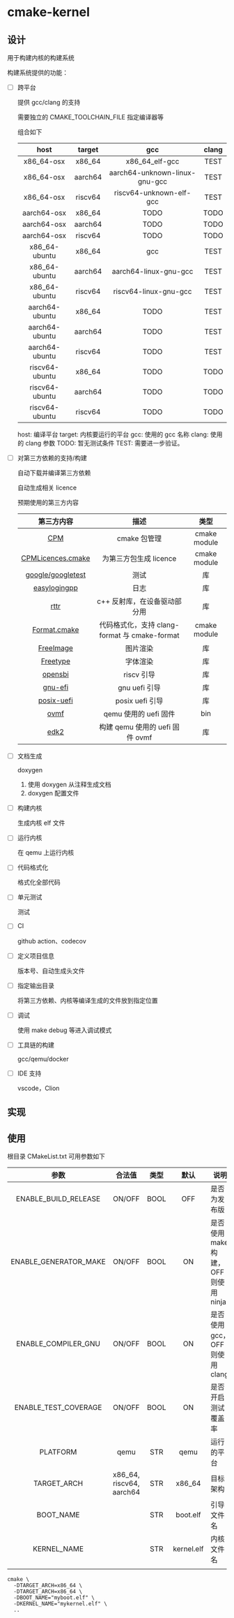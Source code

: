 # cmake-kernel

## 设计

用于构建内核的构建系统

构建系统提供的功能：

- [ ] 跨平台

    提供 gcc/clang 的支持

    需要独立的  CMAKE_TOOLCHAIN_FILE 指定编译器等

    组合如下

    |      host      | target  |              gcc              | clang |
    | :------------: | :-----: | :---------------------------: | :---: |
    |   x86_64-osx   | x86_64  |        x86_64_elf-gcc         | TEST  |
    |   x86_64-osx   | aarch64 | aarch64-unknown-linux-gnu-gcc | TEST  |
    |   x86_64-osx   | riscv64 |    riscv64-unknown-elf-gcc    | TEST  |
    |  aarch64-osx   | x86_64  |             TODO              | TODO  |
    |  aarch64-osx   | aarch64 |             TODO              | TODO  |
    |  aarch64-osx   | riscv64 |             TODO              | TODO  |
    | x86_64-ubuntu  | x86_64  |              gcc              | TEST  |
    | x86_64-ubuntu  | aarch64 |     aarch64-linux-gnu-gcc     | TEST  |
    | x86_64-ubuntu  | riscv64 |     riscv64-linux-gnu-gcc     | TEST  |
    | aarch64-ubuntu | x86_64  |             TODO              | TEST  |
    | aarch64-ubuntu | aarch64 |             TODO              | TEST  |
    | aarch64-ubuntu | riscv64 |             TODO              | TEST  |
    | riscv64-ubuntu | x86_64  |             TODO              | TODO  |
    | riscv64-ubuntu | aarch64 |             TODO              | TODO  |
    | riscv64-ubuntu | riscv64 |             TODO              | TODO  |

    host: 编译平台
    target: 内核要运行的平台
    gcc: 使用的 gcc 名称
    clang: 使用的 clang 参数
    TODO: 暂无测试条件
    TEST: 需要进一步验证。

- [ ] 对第三方依赖的支持/构建

    自动下载并编译第三方依赖

    自动生成相关 licence

    预期使用的第三方内容

    |                          第三方内容                          |                     描述                      |     类型     |
    | :----------------------------------------------------------: | :-------------------------------------------: | :----------: |
    |        [CPM](https://github.com/cpm-cmake/CPM.cmake)         |                 cmake 包管理                  | cmake module |
    | [CPMLicences.cmake](https://github.com/TheLartians/CPMLicenses.cmake) |            为第三方包生成 licence             | cmake module |
    |  [google/googletest](https://github.com/google/googletest)   |                     测试                      |      库      |
    |   [easylogingpp](https://github.com/amrayn/easyloggingpp)    |                     日志                      |      库      |
    |           [rttr](https://github.com/rttrorg/rttr)            |         c++ 反射库，在设备驱动部分用          |      库      |
    | [Format.cmake](https://github.com/TheLartians/Format.cmake)  | 代码格式化，支持 clang-format 与 cmake-format | cmake module |
    |        [FreeImage](http://freeimage.sourceforge.net/)        |                   图片渲染                    |      库      |
    |            [Freetype](https://www.freetype.org/)             |                   字体渲染                    |      库      |
    |   [opensbi](https://github.com/riscv-software-src/opensbi)   |                  riscv 引导                   |      库      |
    |     [gnu-efi](https://sourceforge.net/projects/gnu-efi/)     |                 gnu uefi 引导                 |      库      |
    |      [posix-uefi](https://gitlab.com/bztsrc/posix-uefi)      |                posix uefi 引导                |      库      |
    |                [ovmf](SimpleKernel/3rd/ovmf)                 |             qemu 使用的 uefi 固件             |     bin      |
    |          [edk2](https://github.com/tianocore/edk2)           |        构建 qemu 使用的 uefi 固件 ovmf        |      库      |

    

- [ ] 文档生成

    doxygen

    1. 使用 doxygen 从注释生成文档
    2. doxygen 配置文件

- [ ] 构建内核

    生成内核 elf 文件

- [ ] 运行内核

    在 qemu 上运行内核

- [ ] 代码格式化

    格式化全部代码

- [ ] 单元测试

    测试

- [ ] CI

    github action、codecov

- [ ] 定义项目信息

    版本号、自动生成头文件

- [ ] 指定输出目录

    将第三方依赖、内核等编译生成的文件放到指定位置

- [ ] 调试

    使用 make debug 等进入调试模式

- [ ] 工具链的构建

    gcc/qemu/docker

- [ ] IDE 支持

    vscode，Clion



## 实现



## 使用

根目录 CMakeList.txt 可用参数如下

|         参数          |          合法值          | 类型 |    默认    | 说明                                 |
| :-------------------: | :----------------------: | :--: | :--------: | ------------------------------------ |
| ENABLE_BUILD_RELEASE  |          ON/OFF          | BOOL |    OFF     | 是否为发布版                         |
| ENABLE_GENERATOR_MAKE |          ON/OFF          | BOOL |     ON     | 是否使用 make 构建，OFF 则使用 ninja |
|  ENABLE_COMPILER_GNU  |          ON/OFF          | BOOL |     ON     | 是否使用 gcc，OFF 则使用 clang       |
| ENABLE_TEST_COVERAGE  |          ON/OFF          | BOOL |     ON     | 是否开启测试覆盖率                   |
|       PLATFORM        |           qemu           | STR  |    qemu    | 运行的平台                           |
|      TARGET_ARCH      | x86_64, riscv64, aarch64 | STR  |   x86_64   | 目标架构                             |
|       BOOT_NAME       |                          | STR  |  boot.elf  | 引导文件名                           |
|      KERNEL_NAME      |                          | STR  | kernel.elf | 内核文件名                           |
|                       |                          |      |            |                                      |

```shell
cmake \
  -DTARGET_ARCH=x86_64 \
  -DTARGET_ARCH=x86_64 \
  -DBOOT_NAME="myboot.elf" \
  -DKERNEL_NAME="mykernel.elf" \
  ..
```

